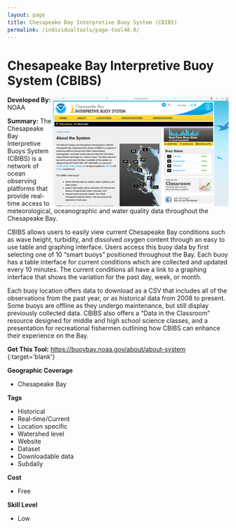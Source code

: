 ```yaml
---
layout: page
title: Chesapeake Bay Interpretive Buoy System (CBIBS)
permalink: /individualtools/page-tool48.0/
---
```

# Chesapeake Bay Interpretive Buoy System (CBIBS)

<img src="/images/scaled_250_400/TOOLID_48.0_ScreenCapture-1.png" style="max-height:250px;max-width:400;" align="right"/>

**Developed By:** NOAA

**Summary:** The Chesapeake Bay Interpretive Buoys System (CBIBS) is a network of ocean observing platforms that provide real-time access to meteorological, oceanographic and water quality data throughout the Chesapeake Bay. 

CBIBS allows users to easily view current Chesapeake Bay conditions such as wave height, turbidity, and dissolved oxygen content through an easy to use table and graphing interface. Users access this buoy data by first selecting one of 10 “smart buoys” positioned throughout the Bay. Each buoy has a table interface for current conditions which are collected and updated every 10 minutes. The current conditions all have a link to a graphing interface that shows the variation for the past day, week, or month. 

Each buoy location offers data to download as a CSV that includes all of the observations from the past year, or as historical data from 2008 to present. Some buoys are offline as they undergo maintenance, but still display previously collected data. CBIBS also offers a “Data in the Classroom” resource designed for middle and high school science classes, and a presentation for recreational fishermen outlining how CBIBS can enhance their experience on the Bay.


**Get This Tool:** [https://buoybay.noaa.gov/about/about-system
](https://buoybay.noaa.gov/about/about-system
){:target='blank'}

**Geographic Coverage**

* Chesapeake Bay

**Tags**

*  Historical 
*  Real-time/Current
*  Location specific
*  Watershed level
*  Website
*  Dataset
*  Downloadable data
*  Subdaily

**Cost**

* Free

**Skill Level**

* Low
